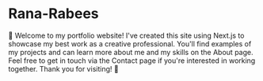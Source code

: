 # Rana-Rabees
👻 Welcome to my portfolio website! I've created this site using Next.js to showcase my best work as a creative professional. You'll find examples of my projects and can learn more about me and my skills on the About page. Feel free to get in touch via the Contact page if you're interested in working together. Thank you for visiting! 👻
